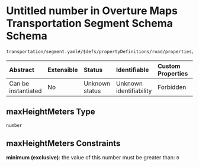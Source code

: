 # Untitled number in Overture Maps Transportation Segment Schema Schema

```txt
transportation/segment.yaml#/$defs/propertyDefinitions/road/properties/restrictions/properties/sizeLimits/items/properties/maxHeightMeters
```



| Abstract            | Extensible | Status         | Identifiable            | Custom Properties | Additional Properties | Access Restrictions | Defined In                                                                                                      |
| :------------------ | :--------- | :------------- | :---------------------- | :---------------- | :-------------------- | :------------------ | :-------------------------------------------------------------------------------------------------------------- |
| Can be instantiated | No         | Unknown status | Unknown identifiability | Forbidden         | Allowed               | none                | [segment.yaml\*](../../../../../../../tmp/jsonschema/schema/transportation/segment.yaml "open original schema") |

## maxHeightMeters Type

`number`

## maxHeightMeters Constraints

**minimum (exclusive)**: the value of this number must be greater than: `0`
